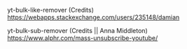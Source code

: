 yt-bulk-like-remover (Credits)
https://webapps.stackexchange.com/users/235148/damian

yt-bulk-sub-remover (Credits || Anna Middleton)
https://www.alphr.com/mass-unsubscribe-youtube/
